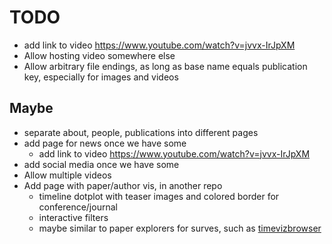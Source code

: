 # TODO

- add link to video https://www.youtube.com/watch?v=jvvx-IrJpXM
- Allow hosting video somewhere else
- Allow arbitrary file endings, as long as base name equals publication key, especially for images and videos

## Maybe

- separate about, people, publications into different pages
- add page for news once we have some
  - add link to video https://www.youtube.com/watch?v=jvvx-IrJpXM
- add social media once we have some
- Allow multiple videos
- Add page with paper/author vis, in another repo
  - timeline dotplot with teaser images and colored border for conference/journal
  - interactive filters
  - maybe similar to paper explorers for surves, such as [timevizbrowser](https://browser.timeviz.net/)
